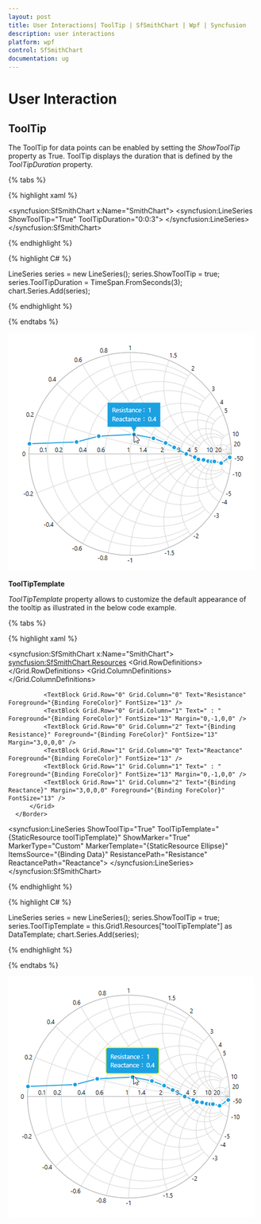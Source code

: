 ```yaml
---
layout: post
title: User Interactions| ToolTip | SfSmithChart | Wpf | Syncfusion
description: user interactions
platform: wpf
control: SfSmithChart
documentation: ug
---
```


# User Interaction

## ToolTip

The ToolTip for data points can be enabled by setting the *ShowToolTip* property as True. ToolTip displays the  duration that is defined by the *ToolTipDuration* property.

{% tabs %}

{% highlight xaml %}

<syncfusion:SfSmithChart x:Name="SmithChart">
     <syncfusion:LineSeries ShowToolTip="True" ToolTipDuration="0:0:3">
     </syncfusion:LineSeries>
 </syncfusion:SfSmithChart>

{% endhighlight %}

{% highlight C# %} 

LineSeries series = new LineSeries();
series.ShowToolTip = true;
series.ToolTipDuration = TimeSpan.FromSeconds(3);
chart.Series.Add(series);

{% endhighlight %}
    
{% endtabs %}

![](User-Interactions_images/User-Interactions_img1.png)

**ToolTipTemplate**

*ToolTipTemplate* property allows to customize the default appearance of the tooltip as illustrated in the below code  example.

{% tabs %}

{% highlight xaml %}

<syncfusion:SfSmithChart x:Name="SmithChart">
   <syncfusion:SfSmithChart.Resources>
   <DataTemplate x:Key="toolTipTemplate">
      <Border CornerRadius="4" Background="{Binding Interior}" BorderBrush="Yellow" BorderThickness="2">
          <Grid HorizontalAlignment="Center" Margin="8,8,8,8">
              <Grid.RowDefinitions>
                  <RowDefinition/>
                  <RowDefinition/>
              </Grid.RowDefinitions>
              <Grid.ColumnDefinitions>
                  <ColumnDefinition/>
                  <ColumnDefinition/>
                  <ColumnDefinition/>
              </Grid.ColumnDefinitions>

              <TextBlock Grid.Row="0" Grid.Column="0" Text="Resistance" Foreground="{Binding ForeColor}" FontSize="13" />
              <TextBlock Grid.Row="0" Grid.Column="1" Text=" : " Foreground="{Binding ForeColor}" FontSize="13" Margin="0,-1,0,0" />
              <TextBlock Grid.Row="0" Grid.Column="2" Text="{Binding Resistance}" Foreground="{Binding ForeColor}" FontSize="13" Margin="3,0,0,0" />
              <TextBlock Grid.Row="1" Grid.Column="0" Text="Reactance" Foreground="{Binding ForeColor}" FontSize="13" />
              <TextBlock Grid.Row="1" Grid.Column="1" Text=" : " Foreground="{Binding ForeColor}" FontSize="13" Margin="0,-1,0,0" />
              <TextBlock Grid.Row="1" Grid.Column="2" Text="{Binding Reactance}" Margin="3,0,0,0" Foreground="{Binding ForeColor}" FontSize="13" />
          </Grid>
      </Border>
  </DataTemplate>
 </syncfusion:SfSmithChart.Resources>

   <syncfusion:LineSeries ShowToolTip="True" ToolTipTemplate="{StaticResource toolTipTemplate}" ShowMarker="True" MarkerType="Custom" MarkerTemplate="{StaticResource Ellipse}" ItemsSource="{Binding Data}" ResistancePath="Resistance" ReactancePath="Reactance">
   </syncfusion:LineSeries>
 </syncfusion:SfSmithChart>

{% endhighlight %}

{% highlight C# %} 

LineSeries series = new LineSeries();
series.ShowToolTip = true;
series.ToolTipTemplate = this.Grid1.Resources["toolTipTemplate"] as DataTemplate;
chart.Series.Add(series);

{% endhighlight %}
    
{% endtabs %}

![](User-Interactions_images/User-Interactions_img2.png)